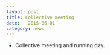 ```yaml
---
layout: post
title: Collective meeting
date:   2015-06-01
category: news
---
```


* Collective meeting and running day.